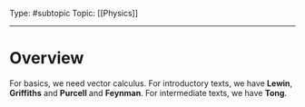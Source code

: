 Type: #subtopic
Topic: [[Physics]]

---
# Overview

For basics, we need vector calculus. 
For introductory texts, we have **Lewin**, **Griffiths** and **Purcell** and **Feynman**.
For intermediate texts, we have **Tong**.